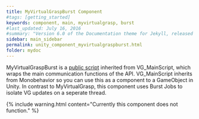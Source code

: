 ```yaml
---
title: MyVirtualGraspBurst Component
#tags: [getting_started]
keywords: component, main, myvirtualgrasp, burst
#last_updated: July 16, 2016
#summary: "Version 6.0 of the Documentation theme for Jekyll, released July 4, 2016, implements relative links so you can view the files offline or on any server without configuring urls and baseurls. Additionally, you can store pages in subdirectories. Templates for alerts and images are available."
sidebar: main_sidebar
permalink: unity_component_myvirtualgraspburst.html
folder: mydoc
---
```


MyVirtualGraspBurst is a <a href="#" data-toggle="tooltip" data-original-title="{{site.data.glossary.VGPublicScript}}">public script</a> inherited from VG_MainScript, which wraps the main communication functions of the API. 
VG_MainScript inherits from Monobehavior so you can use this as a component to a GameObject in Unity. 
In contrast to MyVirtualGrasp, this component uses Burst Jobs to isolate VG updates on a seperate thread.

{% include warning.html content="Currently this component does not function." %}


